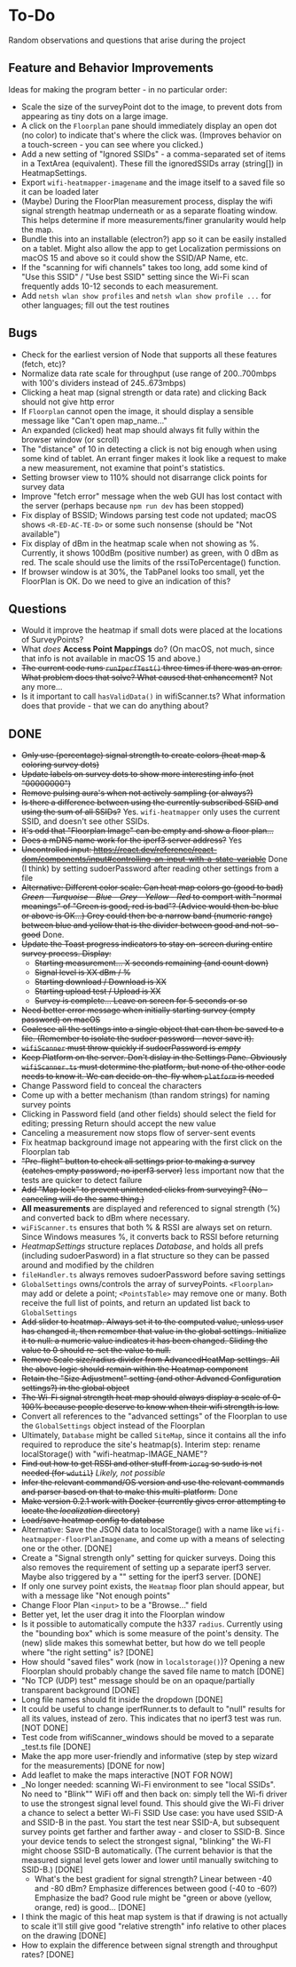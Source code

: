 # To-Do

Random observations and questions that arise during the project

## Feature and Behavior Improvements

Ideas for making the program better - in no particular order:

* Scale the size of the surveyPoint dot to the image, to prevent
  dots from appearing as tiny dots on a large image.
* A click on the `Floorplan` pane should immediately display an
  open dot (no color) to indicate that's where the click was.
  (Improves behavior on a touch-screen - you can see where you clicked.)
* Add a new setting of "Ignored SSIDs" - a comma-separated
  set of items in a TextArea (equivalent).
  These fill the ignoredSSIDs array (string[]) in HeatmapSettings.
* Export `wifi-heatmapper-imagename` and the image itself to a saved file so it can be loaded later
* (Maybe) During the FloorPlan measurement process, display the wifi signal
  strength heatmap underneath or as a separate floating window.
  This helps determine if more measurements/finer granularity would help the map.
* Bundle this into an installable (electron?) app so it can be easily installed on a tablet. Might also allow the app to get Localization permissions on macOS 15 and above so it could show the SSID/AP Name, etc.
* If the "scanning for wifi channels" takes too long, add some kind of
  "Use this SSID" / "Use best SSID" setting
  since the Wi-Fi scan frequently adds 10-12 seconds to each measurement.
* Add `netsh wlan show profiles` and `netsh wlan show profile ...`
  for other languages; fill out the test routines
  
## Bugs

* Check for the earliest version of Node that supports all these features (fetch, etc)?
* Normalize data rate scale for throughput (use range of 200..700mbps with 100's dividers instead of 245..673mbps)
* Clicking a heat map (signal strength or data rate) and clicking Back should not give http error
* If `Floorplan` cannot open the image, it should display
  a sensible message like "Can't open map_name..."
* An expanded (clicked) heat map should always fit fully within the browser window (or scroll)
* The "distance" of 10 in detecting a click is not big enough when
  using some kind of tablet. An errant finger makes it look like a request
  to make a new measurement, not examine that point's statistics.
* Setting browser view to 110% should not disarrange click points
  for survey data
* Improve "fetch error" message when the web GUI has lost contact
  with the server (perhaps because `npm run dev` has been stopped)
* Fix display of BSSID; Windows parsing test code not updated;
  macOS shows `<R-ED-AC-TE-D>` or some such nonsense (should be "Not available")
* Fix display of dBm in the heatmap scale when not showing as %. Currently, it shows 100dBm (positive number) as green, with 0 dBm as red. The scale should use the limits of the rssiToPercentage() function.
* If browser window is at 30%, the TabPanel looks too small,
  yet the FloorPlan is OK.
  Do we need to give an indication of this?

## Questions

* Would it improve the heatmap if small dots were placed at the locations of SurveyPoints?
* What _does_ **Access Point Mappings** do? (On macOS, not much, since that info is not available in macOS 15 and above.)
* ~~The current code runs `runIperfTest()` three times if there was an error. What problem does that solve? What caused that enhancement?~~ Not any more...
* Is it important to call `hasValidData()` in wifiScanner.ts? What information does that provide - that we can do anything about?

## DONE

* ~~Only use (percentage) signal strength to create colors (heat map & coloring survey dots)~~
* ~~Update labels on survey dots to show more interesting info (not "00000000")~~
* ~~Remove pulsing aura's when not actively sampling (or always?)~~
* ~~Is there a difference between using the currently subscribed SSID and using the sum of all SSIDs?~~ Yes. `wifi-heatmapper` only uses the current SSID, and doesn't see other SSIDs.
* ~~It's odd that "Floorplan Image" can be empty and show a floor plan...~~
* ~~Does a mDNS name work for the iperf3 server address?~~ Yes
* ~~Uncontrolled input: <https://react.dev/reference/react-dom/components/input#controlling-an-input-with-a-state-variable>~~ Done (I think) by setting sudoerPassword after reading other settings from a file
* ~~Alternative: Different color scale: Can heat map colors go (good to bad) _Green - Turquoise - Blue - Grey - Yellow - Red_ to comport with "normal meanings" of "Green is good, red is bad"? (Advice would then be blue or above is OK...) Grey could then be a narrow band (numeric range) between blue and yellow that is the divider between good and not-so-good~~ Done.
* ~~Update the Toast progress indicators to stay on-screen during entire survey process. Display:~~
  * ~~Starting measurement... X seconds remaining (and count down)~~
  * ~~Signal level is XX dBm / %~~
  * ~~Starting download / Download is XX~~
  * ~~Starting upload test / Upload is XX~~
  * ~~Survey is complete... Leave on screen for 5 seconds or so~~
* ~~Need better error message when initially starting survey (empty password) on macOS~~
* ~~Coalesce all the settings into a single object that can then be saved to a file. (Remember to isolate the sudoer password - never save it).~~
* ~~`wifiScanner` must throw quickly if sudoerPassword is _empty_~~
* ~~Keep Platform on the server. Don't dislay in the Settings Pane. Obviously `wifiScanner.ts` must determine the platform, but none of the other code needs to know it. We can decide on-the-fly when `platform` is needed~~
* Change Password field to conceal the characters
* Come up with a better mechanism (than random strings) for naming survey points
* Clicking in Password field (and other fields) should select the field for editing; pressing Return should accept the new value
* Canceling a measurement now stops flow of server-sent events
* Fix heatmap background image not appearing with the first
  click on the Floorplan tab
* ~~"Pre-flight" button to check all settings prior to making a survey (catches empty password, no iperf3 server)~~ less important now that the tests are quicker to detect failure
* ~~Add "Map lock" to prevent unintended clicks from surveying? (No - canceling will do the same thing.)~~
* **All measurements** are displayed and referenced to
  signal strength (%) and converted back to dBm where necessary.
* `wiFiScanner.ts` ensures that both % & RSSI are always set on return.
  Since Windows measures %, it converts back to RSSI before returning
* _HeatmapSettings_ structure replaces _Database_, and
  holds all prefs (including sudoerPasword)
  in a flat structure so they can be passed around and
  modified by the children
* `fileHandler.ts` always removes sudoerPassword before saving settings
* `GlobalSettings` owns/controls the array of surveyPoints.
  `<Floorplan>` may add or delete a point;
  `<PointsTable>` may remove one or many.
  Both receive the full list of points, and return an updated list back to `GlobalSettings`
* ~~Add slider to heatmap. Always set it to the computed value, unless user has changed it, then remember that value in the global settings. Initialize it to null: a numeric value indicates it has been changed. Sliding the value to 0 should re-set the value to null.~~
* ~~Remove Scale size/radius divider from AdvancedHeatMap settings. All the above logic should remain within the Heatmap component~~
* ~~Retain the "Size Adjustment" setting (and other Advancd Configuration settings?) in the global object~~
* ~~The Wi-Fi signal strength heat map should always display a scale of 0-100% because people deserve to know when their wifi strength is low.~~
* Convert all references to the "advanced settings" of the Floorplan
  to use the `GlobalSettings` object instead of the Floorplan
* Ultimately, `Database` might be called `SiteMap`, since it contains
  all  the info required to reproduce the site's heatmap(s).
  Interim step: rename localStorage() with "wifi-heatmap-IMAGE_NAME"?
* ~~Find out how to get RSSI and other stuff from `ioreg` so sudo is not needed (for `wdutil`)~~ _Likely, not possible_
* ~~Infer the relevant command/OS version and use the relevant commands and parser based on that to make this multi-platform.~~ Done
* ~~Make version 0.2.1 work with Docker (currently gives error attempting to locate the _localization_ directory)~~
* ~~Load/save heatmap config to database~~
* Alternative: Save the JSON data to localStorage() with a name like `wifi-heatmapper-floorPlanImagename`, and come up with a means of selecting one or the other. [DONE]
* Create a "Signal strength only" setting for quicker surveys.
  Doing this also removes the requirement of setting up a separate iperf3 server.
  Maybe also triggered by a "" setting for the iperf3 server.
  [DONE]
* If only one survey point exists, the `Heatmap` floor plan should appear, but with a message like "Not enough points"
* Change Floor Plan `<input>` to be a "Browse..." field
* Better yet, let the user drag it into the Floorplan window
* Is it possible to automatically compute the h337 `radius`. Currently using the "bounding box" which is some measure of the point's density. The (new) slide makes this somewhat better, but how do we tell people where "the right setting" is? [DONE]
* How should "saved files" work (now in `localstorage()`)?
  Opening a new Floorplan should probably
  change the saved file name to match [DONE]
* "No TCP (UDP) test" message should be on an opaque/partially transparent background [DONE]
* Long file names should fit inside the dropdown [DONE]
* It could be useful to change iperfRunner.ts to default to "null" results
  for all its values, instead of zero. This indicates that no iperf3 test was run. [NOT DONE]
* Test code from wifiScanner_windows should be moved to a separate \_test.ts file [DONE]
* Make the app more user-friendly and informative (step by step wizard for the measurements) [DONE for now]
* Add leaflet to make the maps interactive [NOT FOR NOW]
* _No longer needed: scanning Wi-Fi environment to see "local SSIDs".
  No need to "Blink"" WiFi off and then back on: simply tell the 
  Wi-fi driver to use the strongest signal level found.
  This should give the Wi-Fi driver a chance to select a better Wi-Fi SSID
  Use case: you have used SSID-A and SSID-B in the past. You start the test near SSID-A, but subsequent survey points get farther and farther away - and closer to
  SSID-B. Since your device tends to select the strongest signal, "blinking" the Wi-FI
  might choose SSID-B automatically.
  (The current behavior is that the measured signal level gets lower and lower until
  manually switching to SSID-B.) [DONE]
  * What's the best gradient for signal strength? Linear between -40 and -80 dBm?
  Emphasize differences between good (-40 to -60?) Emphasize the bad? 
  Good rule might be "green or above (yellow, orange, red) is good... [DONE]
* I think the magic of this heat map system is that if drawing
  is not actually to scale it'll still give good "relative strength" info
  relative to other places on the drawing [DONE]
* How to explain the difference between signal strength and throughput rates? [DONE]
